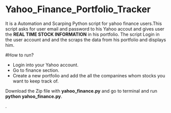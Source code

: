 # Yahoo_Finance_Portfolio_Tracker
It is a Automation and Scarping Python script for yahoo finance users.This script asks for user email and password to 
his Yahoo accout and gives user the **REAL TIME STOCK INFORMATION**  in his portfolio.
The script Login in the user account and and the scraps the data from his portfolio and displays him.

#How to run?

* Login into your Yahoo account.
* Go to finance section.
* Create a new portfolio and add the all the companines whom stocks you want to keep track of.

Download the Zip file with **yahoo_finance.py** and go to terminal and run **python yahoo_finance.py**.


. 

